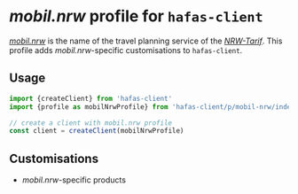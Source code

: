 # *mobil.nrw* profile for `hafas-client`

[*mobil.nrw*](https://www.mobil.nrw) is the name of the travel planning service of the [*NRW-Tarif*](https://de.wikipedia.org/wiki/NRW-Tarif). This profile adds *mobil.nrw*-specific customisations to `hafas-client`.

## Usage

```js
import {createClient} from 'hafas-client'
import {profile as mobilNrwProfile} from 'hafas-client/p/mobil-nrw/index.js'

// create a client with mobil.nrw profile
const client = createClient(mobilNrwProfile)
```


## Customisations

- *mobil.nrw*-specific products
